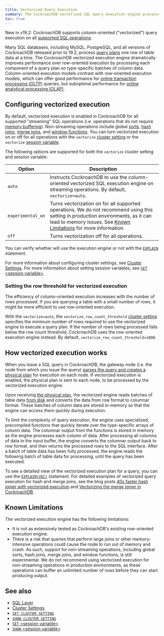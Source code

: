 ```yaml
---
title: Vectorized Query Execution
summary: The CockroachDB vectorized SQL query execution engine processes query plans using a column-oriented model to improve performance.
toc: true
---
```


 <span class="version-tag">New in v19.2:</span> CockroachDB supports column-oriented ("vectorized") query execution on all [supported SQL operations](https://www.cockroachlabs.com/docs/stable/sql-feature-support.html).

 Many SQL databases, including MySQL, PostgreSQL, and all versions of CockroachDB released prior to 19.2, process [query plans](https://en.wikipedia.org/wiki/Query_plan) one row of table data at a time. The CockroachDB vectorized execution engine dramatically improves performance over row-oriented execution by processing each component of a query plan on type-specific batches of column data. Column-oriented execution models contrast with row-oriented execution models, which can offer good performance for [online transaction processing (OLTP)](https://en.wikipedia.org/wiki/Online_transaction_processing) queries, but suboptimal performance for [online analytical processing (OLAP)](https://en.wikipedia.org/wiki/Online_analytical_processing).


## Configuring vectorized execution

By default, vectorized execution is enabled in CockroachDB for all supported "streaming" SQL operations (i.e. operations that do not require [memory buffering](https://en.wikipedia.org/wiki/Data_buffer)). Non-streaming operations include global [sorts](query-order.html), [hash joins](joins.html#hash-joins), [merge joins](joins.html#merge-joins), and [window functions](window-functions.html). You can turn vectorized execution on or off for all operations with the `vectorize` [cluster setting](cluster-settings.html) or the `vectorize` [session variable](set-vars.html).

The following options are supported for both the `vectorize` cluster setting and session variable:

Option | Description
----------|------------
`auto` | Instructs CockroachDB to use the column-oriented vectorized SQL execution engine on streaming operations. By default, `vectorize=auto`.
`experimental_on` | Turns vectorization on for all supported operations. We do not recommend using this setting in production environments, as it can lead to memory issues. See [Known Limitations](vectorized-execution.html#known-limitations) for more information.
`off` | Turns vectorization off for all operations.

You can verify whether will use the execution engine or not with the [`EXPLAIN`](explain.html) statement.

For more information about configuring cluster settings, see [Cluster Settings](cluster-settings.html). For more information about setting session variables, see [`SET` &lt;session variable&gt;](set-vars.html).

### Setting the row threshold for vectorized execution

The efficiency of column-oriented execution increases with the number of rows processed. If you are querying a table with a small number of rows, it might be more efficient to use row-oriented execution.

With the `vectorize=auto`, the `vectorize_row_count_threshold` [cluster setting](cluster-settings.html) specifies the minimum number of rows required to use the vectorized engine to execute a query plan. If the number of rows being processed falls below the row count threshold, CockroachDB uses the row-oriented execution engine instead. By default, `vectorize_row_count_threshold=1000`.

## How vectorized execution works

When you issue a SQL query in CockroachDB, the gateway node (i.e. the node from which you issue the query) [parses the query and creates a physical plan](architecture/sql-layer.html#sql-parser-planner-executor) for execution on each node. If vectorized execution is enabled, the physical plan is sent to each node, to be processed by the vectorized execution engine.

Upon receiving [the physical plan](explain-analyze.html#distsql-plan-viewer), the vectorized engine reads batches of table data [from disk](architecture/storage-layer.html) and converts the data from row format to columnar format. These batches of column data are stored in-memory so that the engine can access them quickly during execution.

To limit the complexity of query execution, the engine uses specialized, precompiled functions that quickly iterate over the type-specific arrays of column data. The columnar output from the functions is stored in memory as the engine processes each column of data. After processing all columns of data in the input buffer, the engine converts the columnar output back to row format, and then returns the processed rows to the SQL interface. After a batch of table data has been fully processed, the engine reads the following batch of table data for processing, until the query has been executed.

To see a detailed view of the vectorized execution plan for a query, you can use the [`EXPLAIN(VEC)`](explain.html#vec-option) statement. For detailed examples of vectorized query execution for hash and merge joins, see the blog posts [40x faster hash joiner with vectorized execution](https://www.cockroachlabs.com/blog/vectorized-hash-joiner/) and [Vectorizing the merge joiner in CockroachDB](https://www.cockroachlabs.com/blog/vectorizing-the-merge-joiner-in-cockroachdb/).

## Known Limitations

The vectorized execution engine has the following limitations:

- It is not as extensively tested as CockroachDB's existing row-oriented execution engine.
- There is a risk that queries that perform large joins or other memory-intensive operations could cause the node to run out of memory and crash. As such, support for non-streaming operations, including global sorts, hash joins, merge joins, and window functions, is still experimental. We do not recommend using vectorized execution for non-streaming operations in production environments, as these operations can buffer an unlimited number of rows before they can start producing output.

## See also

- [SQL Layer](architecture/sql-layer.html)
- [Cluster Settings](cluster-settings.html)
- [`SET CLUSTER SETTING`](set-cluster-setting.html)
- [`SHOW CLUSTER SETTING`](show-cluster-setting.html)
- [`SET` &lt;session variable&gt;](set-vars.html)
- [`SHOW` &lt;session variable&gt;](show-vars.html)
